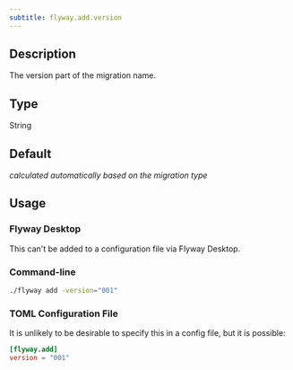 ```yaml
---
subtitle: flyway.add.version
---
```


## Description

The version part of the migration name.

## Type

String

## Default

<i>calculated automatically based on the migration type</i>

## Usage

### Flyway Desktop

This can't be added to a configuration file via Flyway Desktop.

### Command-line

```bash
./flyway add -version="001"
```

### TOML Configuration File

It is unlikely to be desirable to specify this in a config file, but it is possible:

```toml
[flyway.add]
version = "001"
```
